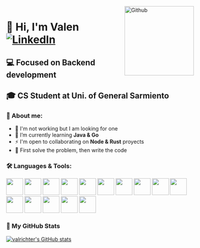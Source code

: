 <img width="186" align="right" alt="Github" src="https://media.npr.org/assets/img/2023/01/14/this-is-fine_sq-0bd6d8072e991dc4708be3668cd480ae7df18a11-s800-c85.jpg" />

# 👋 Hi, I'm Valen [![LinkedIn](https://devicon-website.vercel.app/api/linkedin/plain.svg?color=%230076B2)](URL_de_tu_perfil_de_LinkedIn)
## 💻 Focused on Backend development 
## 🎓 CS Student at Uni. of General Sarmiento

### 👾 About me:  
- 💼 I'm not working but I am looking for one  
- 🌱 I’m currently learning **Java & Go**  
- ⚡ I'm open to collaborating on **Node & Rust** proyects
- 🤍 First solve the problem, then write the code  

### 🛠️ Languages & Tools:
  <div>
  <img id="java" width="45" src="https://devicon-website.vercel.app/api/java/plain.svg?color=%23EA2D2E" />
  <img id="go" width="45" src="https://devicon-website.vercel.app/api/go/plain.svg?color=%2300ACD7" />
  <img id="python" width="45" src="https://devicon-website.vercel.app/api/python/plain.svg?color=%23FFD845" />
  <img id="node" width="45" src="https://devicon-website.vercel.app/api/nodejs/plain.svg?color=%2383CD29" />

  <img id="express" width="45" src="https://devicon-website.vercel.app/api/express/original.svg?color=%23444444" />
  <img id="nestjs" width="45" src="https://devicon-website.vercel.app/api/nestjs/plain.svg?color=%23DF234F" />


  <img id="postgresql" width="45" src="https://devicon-website.vercel.app/api/postgresql/plain.svg?color=%23336791" />
  <img id="mongodb" width="45" src="https://devicon-website.vercel.app/api/mongodb/plain.svg?color=%234FAA41" />
  <img id="redis" width="45" src="https://devicon-website.vercel.app/api/redis/plain.svg?color=%23D82C20" />


  <img id="docker" width="45" src="https://devicon-website.vercel.app/api/docker/plain.svg?color=%23019BC6" />
  <img id="kubernetes" width="45" src="https://devicon-website.vercel.app/api/kubernetes/plain.svg?color=%23486BB3" />
  
  <img id="aws" width="45" src="https://devicon-website.vercel.app/api/amazonwebservices/original.svg?color=%23F7A80D" />
  
  <img id="git" width="45" src="https://devicon-website.vercel.app/api/git/plain.svg?color=%23F34F29" />
  <img id="github" width="45" src="https://devicon-website.vercel.app/api/github/original.svg?color=%23FFFFFF" />
  
  <img id="linux" width="45" src="https://devicon-website.vercel.app/api/linux/plain.svg?color=%23777777" />
  </div>
  
### 🦄 My GitHub Stats

<a href="http://www.github.com/valrichter"><img src="https://github-readme-stats.vercel.app/api?username=valrichter&show_icons=true&hide=&count_private=true&title_color=0891b2&text_color=ffffff&icon_color=0891b2&bg_color=1c1917&hide_border=true&show_icons=true" alt="valrichter's GitHub stats" /></a>
